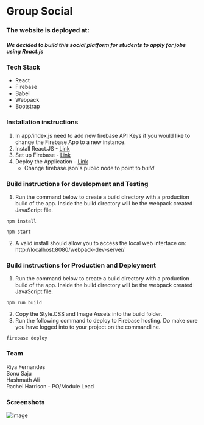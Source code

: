 # Group Social

### The website is deployed at: 

##### We decided to build this social platform for students to apply for jobs using React.js 

### Tech Stack
* React
* Firebase
* Babel
* Webpack
* Bootstrap

### Installation instructions
1. In app/index.js need to  add new firebase API Keys if you would like to change the Firebase App to a new instance.
2. Install React.JS - [Link](https://www.codecademy.com/articles/react-setup-v) <br>
3. Set up Firebase - [Link](https://firebase.google.com/docs/web/setup) <br>
4. Deploy the Application - [Link](https://firebase.google.com/docs/hosting/) <br>
	* Change firebase.json's public node to point to <i>build</i> <br>

### Build instructions for development and Testing

1. Run the command below to create a build directory with a production build of the app. Inside the build directory will be the webpack created JavaScript file.
```
npm install
``` 
```
npm start
``` 
2. A valid install should allow you to access the local web interface on: http://localhost:8080/webpack-dev-server/


### Build instructions for Production and Deployment

1. Run the command below to create a build directory with a production build of the app. Inside the build directory will be the webpack created JavaScript file.
```
npm run build
``` 
2. Copy the Style.CSS and Image Assets into the build folder.
3. Run the following command to deploy to Firebase hosting. Do make sure you have logged into to your project on the commandline.
```
firebase deploy
``` 


### Team
Riya Fernandes <br>
Sonu Saju <br>
Hashmath Ali <br>
Rachel Harrison - PO/Module Lead <br>

### Screenshots
![image](https://user-images.githubusercontent.com/36423900/116618334-d4e46c80-a936-11eb-8069-f99e639f67d5.png)

